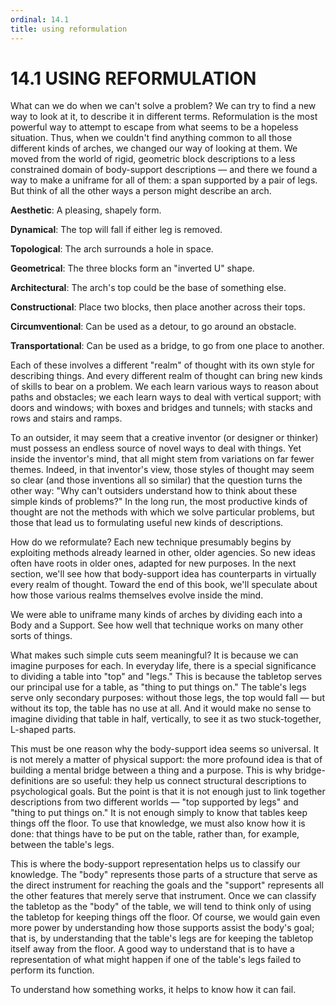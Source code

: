 ```yaml
---
ordinal: 14.1
title: using reformulation
---
```


# 14.1 USING REFORMULATION

What can we do when we can't solve a problem? We can try to find a new way to look at it, to describe it in different terms. Reformulation is the most powerful way to attempt to escape from what seems to be a hopeless situation. Thus, when we couldn't find anything common to all those different kinds of arches, we changed our way of looking at them. We moved from the world of rigid, geometric block descriptions to a less constrained domain of body-support descriptions &mdash; and there we found a way to make a uniframe for all of them: a span supported by a pair of legs. But think of all the other ways a person might describe an arch.

**Aesthetic**: A pleasing, shapely form.

**Dynamical**: The top will fall if either leg is removed.

**Topological**: The arch surrounds a hole in space.

**Geometrical**: The three blocks form an "inverted U" shape.

**Architectural**: The arch's top could be the base of something else.

**Constructional**: Place two blocks, then place another across their
 tops.

**Circumventional**: Can be used as a detour, to go around an obstacle.

**Transportational**: Can be used as a bridge, to go from one place to another.

Each of these involves a different "realm" of thought with its own style for describing things. And every different realm of thought can bring new kinds of skills to bear on a problem. We each learn various ways to reason about paths and obstacles; we each learn ways to deal with vertical support; with doors and windows; with boxes and bridges and tunnels; with stacks and rows and stairs and ramps.

To an outsider, it may seem that a creative inventor (or designer or thinker) must possess an endless source of novel ways to deal with things. Yet inside the inventor's mind, that all might stem from variations on far fewer themes. Indeed, in that inventor's view, those styles of thought may seem so clear (and those inventions all so similar) that the question turns the other way: "Why can't outsiders understand how to think about these simple kinds of problems?" In the long run, the most productive kinds of thought are not the methods with which we solve particular problems, but those that lead us to formulating useful new kinds of descriptions.

How do we reformulate? Each new technique presumably begins by exploiting methods already learned in other, older agencies. So new ideas often have roots in older ones, adapted for new purposes. In the next section, we'll see how that body-support idea has counterparts in virtually every realm of thought. Toward the end of this book, we'll speculate about how those various realms themselves evolve inside the mind.

We were able to uniframe many kinds of arches by dividing each into a Body and a Support. See how well that technique works on many other sorts of things.

What makes such simple cuts seem meaningful? It is because we can imagine purposes for each. In everyday life, there is a special significance to dividing a table into "top" and "legs." This is because the tabletop serves our principal use for a table, as "thing to put things on." The table's legs serve only secondary purposes: without those legs, the top would fall &mdash; but without its top, the table has no use at all. And it would make no sense to imagine dividing that table in half, vertically, to see it as two stuck-together, L-shaped parts.

This must be one reason why the body-support idea seems so universal. It is not merely a matter of physical support: the more profound idea is that of building a mental bridge between a thing and a purpose. This is why bridge-definitions are so useful: they help us connect structural descriptions to psychological goals. But the point is that it is not enough just to link together descriptions from two different worlds &mdash; "top supported by legs" and "thing to put things on." It is not enough simply to know that tables keep things off the floor. To use that knowledge, we must also know how it is done: that things have to be put on the table, rather than, for example, between the table's legs.

This is where the body-support representation helps us to classify our knowledge. The "body" represents those parts of a structure that serve as the direct instrument for reaching the goals and the "support" represents all the other features that merely serve that instrument. Once we can classify the tabletop as the "body" of the table, we will tend to think only of using the tabletop for keeping things off the floor. Of course, we would gain even more power by understanding how those supports assist the body's goal; that is, by understanding that the table's legs are for keeping the tabletop itself away from the floor. A good way to understand that is to have a representation of what might happen if one of the table's legs failed to perform its function.

To understand how something works, it helps to know how it can fail.
